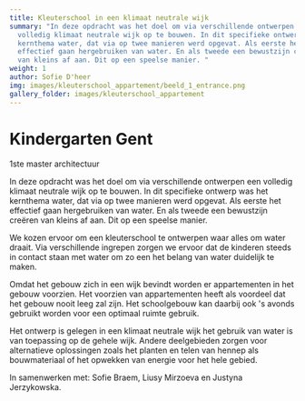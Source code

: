 ```yaml
---
title: Kleuterschool in een klimaat neutrale wijk
summary: "In deze opdracht was het doel om via verschillende ontwerpen een
  volledig klimaat neutrale wijk op te bouwen. In dit specifieke ontwerp was het
  kernthema water, dat via op twee manieren werd opgevat. Als eerste het
  effectief gaan hergebruiken van water. En als tweede een bewustzijn creëren
  van kleins af aan. Dit op een speelse manier. "
weight: 1
author: Sofie D'heer
img: images/kleuterschool_appartement/beeld_1_entrance.png
gallery_folder: images/kleuterschool_appartement
---
```

# Kindergarten Gent

1ste master architectuur

In deze opdracht was het doel om via verschillende ontwerpen een volledig klimaat neutrale wijk op te bouwen. In dit specifieke ontwerp was het kernthema water, dat via op twee manieren werd opgevat. Als eerste het effectief gaan hergebruiken van water. En als tweede een bewustzijn creëren van kleins af aan. Dit op een speelse manier.

We kozen ervoor om een kleuterschool te ontwerpen waar alles om water draait. Via verschillende ingrepen zorgen we ervoor dat de kinderen steeds in contact staan met water om zo een het belang van water duidelijk te maken. 

Omdat het gebouw zich in een wijk bevindt worden er appartementen in het gebouw voorzien. Het voorzien van appartementen heeft als voordeel dat het gebouw nooit leeg zal zijn. Het schoolgebouw kan daarbij ook 's avonds gebruikt worden voor een optimaal ruimte gebruik. 

Het ontwerp is gelegen in een klimaat neutrale wijk het gebruik van water is van toepassing op de gehele wijk. Andere deelgebieden zorgen voor alternatieve oplossingen zoals het planten en telen van hennep als bouwmateriaal of het opwekken van energie voor het hele gebied. 

In samenwerken met: Sofie Braem, Liusy Mirzoeva en Justyna Jerzykowska.
